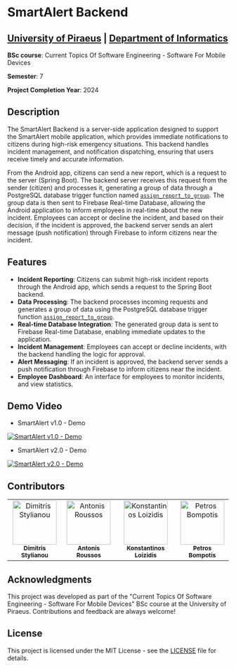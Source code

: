 # SmartAlert Backend

## [University of Piraeus](https://www.unipi.gr/en/home/) | [Department of Informatics](https://cs.unipi.gr/en/)
**BSc course**: Current Topics Of Software Engineering - Software For Mobile Devices

**Semester**: 7

**Project Completion Year**: 2024

## Description
The SmartAlert Backend is a server-side application designed to support the SmartAlert mobile application, which provides immediate notifications to citizens during high-risk emergency situations. This backend handles incident management, and notification dispatching, ensuring that users receive timely and accurate information.

From the Android app, citizens can send a new report, which is a request to the server (Spring Boot). The backend server receives this request from the sender (citizen) and processes it, generating a group of data through a PostgreSQL database trigger function named [`assign_report_to_group`](docker/sql-scripts/v2.0.0__DDL_create_functions.sql). The group data is then sent to Firebase Real-time Database, allowing the Android application to inform employees in real-time about the new incident. Employees can accept or decline the incident, and based on their decision, if the incident is approved, the backend server sends an alert message (push notification) through Firebase to inform citizens near the incident.

## Features
- **Incident Reporting**: Citizens can submit high-risk incident reports through the Android app, which sends a request to the Spring Boot backend.
- **Data Processing**: The backend processes incoming requests and generates a group of data using the PostgreSQL database trigger function [`assign_report_to_group`](docker/sql-scripts/v2.0.0__DDL_create_functions.sql).
- **Real-time Database Integration**: The generated group data is sent to Firebase Real-time Database, enabling immediate updates to the application.
- **Incident Management**: Employees can accept or decline incidents, with the backend handling the logic for approval.
- **Alert Messaging**: If an incident is approved, the backend server sends a push notification through Firebase to inform citizens near the incident.
- **Employee Dashboard**: An interface for employees to monitor incidents, and view statistics.

## Demo Video
- SmartAlert v1.0 - Demo

[![SmartAlert v1.0 - Demo](https://img.youtube.com/vi/9_GyKJ3iy4s/0.jpg)](https://youtu.be/9_GyKJ3iy4s)

- SmartAlert v2.0 - Demo

[![SmartAlert v2.0 - Demo](https://img.youtube.com/vi/vIyXPnFKxN8/0.jpg)](https://youtu.be/vIyXPnFKxN8)

## Contributors
<table>
  <tr>
    <td align="center"><a href="https://github.com/dimitrisstyl7"><img src="https://avatars.githubusercontent.com/u/75742419?v=4" width="100px;" alt="Dimitris Stylianou"/><br /><sub><b>Dimitris Stylianou</b></sub></a><br /></td>
    <td align="center"><a href="https://github.com/roussosan"><img src="https://avatars.githubusercontent.com/u/79643636?v=4" width="100px;" alt="Antonis Roussos"/><br /><sub><b>Antonis Roussos</b></sub></a><br /></td>
    <td align="center"><a href="https://github.com/kostas96674"><img src="https://avatars.githubusercontent.com/u/79859276?v=4" width="100px;" alt="Konstantinos Loizidis"/><br /><sub><b>Konstantinos Loizidis</b></sub></a><br /></td>
    <td align="center"><a href="https://github.com/PetrosBompotis"><img src="https://avatars.githubusercontent.com/u/79869939?v=4" width="100px;" alt="Petros Bompotis"/><br /><sub><b>Petros Bompotis</b></sub></a><br /></td>
  </tr>
</table>

## Acknowledgments
This project was developed as part of the "Current Topics Of Software Engineering - Software For Mobile Devices" BSc course at the University of Piraeus. Contributions and feedback are always welcome!

## License
This project is licensed under the MIT License - see the [LICENSE](LICENSE) file for details.
